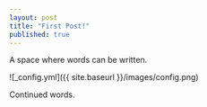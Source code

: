 ```yaml
---
layout: post
title: "First Post!"
published: true
---
```


A space where words can be written.

![_config.yml]({{ site.baseurl }}/images/config.png)

Continued words. 

